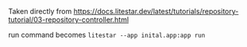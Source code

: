 Taken directly from https://docs.litestar.dev/latest/tutorials/repository-tutorial/03-repository-controller.html

run command becomes `litestar --app inital.app:app run`